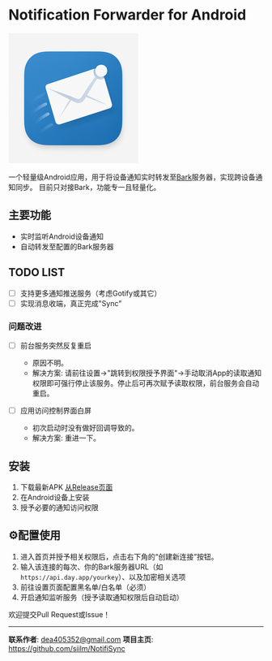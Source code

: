 # Notification Forwarder for Android

![App Icon](https://github.com/siilm/NotifiSync/blob/main/icon.png?raw=true)

一个轻量级Android应用，用于将设备通知实时转发至[Bark](https://github.com/Finb/Bark)服务器，实现跨设备通知同步。
目前只对接Bark，功能专一且轻量化。

## 主要功能

- 实时监听Android设备通知
- 自动转发至配置的Bark服务器

## TODO LIST

- [ ] 支持更多通知推送服务（考虑Gotify或其它）
- [ ] 实现消息收端，真正完成"Sync"

### 问题改进

- [ ] 前台服务突然反复重启
  - 原因不明。
  - 解决方案: 请前往设置->"跳转到权限授予界面"->手动取消App的读取通知权限即可强行停止该服务。停止后可再次赋予读取权限，前台服务会自动重启。
  
- [ ] 应用访问控制界面白屏
  - 初次启动时没有做好回调导致的。
  - 解决方案: 重进一下。

## 安装

1. 下载最新APK [从Release页面](https://github.com/siilm/NotifiSync/releases)
2. 在Android设备上安装
3. 授予必要的通知访问权限

## ⚙配置使用

1. 进入首页并授予相关权限后，点击右下角的“创建新连接”按钮。
2. 输入该连接的每次、你的Bark服务器URL（如 `https://api.day.app/yourkey`）、以及加密相关选项
3. 前往设置页面配置黑名单/白名单（必须）
4. 开启通知监听服务（授予读取通知权限后自动启动）

欢迎提交Pull Request或Issue！

---

**联系作者**: dea405352@gmail.com
**项目主页**: https://github.com/siilm/NotifiSync

